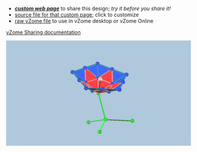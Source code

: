 
 - [***custom web page***][post] to share this design; *try it before you share it!*
 - [source file for that custom page][source]; click to customize
 - [raw vZome file][raw] to use in vZome desktop or vZome Online

[vZome Sharing documentation](https://vzome.github.io/vzome/sharing.html#how-it-works)

![Image](<Rosette-Radar.png>)


[post]: <https://ThynStyx.github.io/vzome-sharing/2022/01/11/Rosette-Radar-14-23-09.html>
[source]: <https://github.com/ThynStyx/vzome-sharing/edit/main/_posts/2022-01-11-Rosette-Radar-14-23-09.md>
[raw]: <https://raw.githubusercontent.com/ThynStyx/vzome-sharing/main/2022/01/11/14-23-09-Rosette-Radar/Rosette-Radar.vZome>
